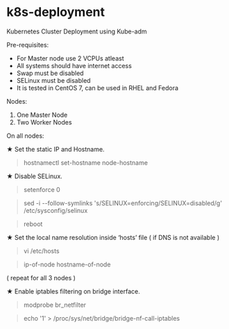 # k8s-deployment
Kubernetes Cluster Deployment using Kube-adm

Pre-requisites:

* For Master node use 2 VCPUs atleast
* All systems should have internet access
* Swap must be disabled
* SELinux must be disabled
* It is tested in CentOS 7, can be used in RHEL and Fedora

Nodes: 
 
1. One Master Node  
2. Two Worker Nodes 

On all nodes: 
 
★ Set the static IP and Hostname. 
 
 > hostnamectl   set-hostname   node-hostname 
 
★ Disable SELinux. 
 
> setenforce 0 

> sed -i --follow-symlinks 's/SELINUX=enforcing/SELINUX=disabled/g' /etc/sysconfig/selinux

> reboot 
 
★ Set the local name resolution inside ‘hosts’ file ( if DNS is not available ) 
 
> vi  /etc/hosts 
 
> ip-of-node  hostname-of-node

( repeat for all 3 nodes ) 
  
  
★ Enable iptables filtering on bridge interface. 
 
> modprobe br_netfilter 

> echo '1' > /proc/sys/net/bridge/bridge-nf-call-iptables 



